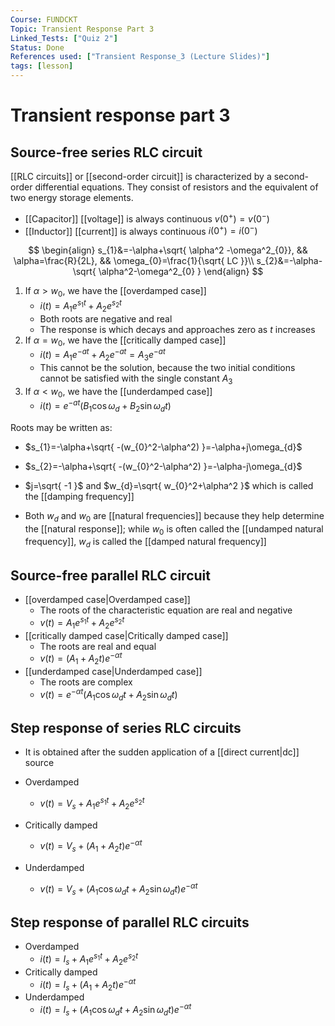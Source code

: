 ```yaml
---
Course: FUNDCKT
Topic: Transient Response Part 3
Linked_Tests: ["Quiz 2"]
Status: Done
References used: ["Transient Response_3 (Lecture Slides)"]
tags: [lesson]
---
```


# Transient response part 3

## Source-free series RLC circuit

[[RLC circuits]] or [[second-order circuit]] is characterized by a second-order differential equations. They consist of resistors and the equivalent of two energy storage elements.

- [[Capacitor]] [[voltage]] is always continuous
$v(0^+)=v(0^-)$
- [[Inductor]] [[current]] is always continuous
$i(0^+)=i(0^-)$

$$ \begin{align} s_{1}&=-\alpha+\sqrt{ \alpha^2 -\omega^2_{0}}, && \alpha=\frac{R}{2L}, && \omega_{0}=\frac{1}{\sqrt{ LC }}\\ s_{2}&=-\alpha-\sqrt{ \alpha^2-\omega^2_{0} } \end{align} $$

1. If $\alpha>w_{0}$, we have the [[overdamped case]]
	- $i(t)=A_{1}e^{s_{1}t}+A_{2}e^{s_{2}t}$
	- Both roots are negative and real
	- The response is which decays and approaches zero as $t$ increases
2. If $\alpha=w_{0}$, we have the [[critically damped case]]
	- $i(t)=A_{1}e^{-at}+A_{2}e^{-at}=A_{3}e^{-at}$
	- This cannot be the solution, because the two initial conditions cannot be satisfied with the single constant $A_{3}$
3. If $\alpha<w_{0}$, we have the [[underdamped case]]
	- $i(t)=e^{-at}(B_{1}\cos\omega_{d}+B_{2}\sin\omega_{d}t)$

Roots may be written as:

- $s_{1}=-\alpha+\sqrt{ -(w_{0}^2-\alpha^2) }=-\alpha+j\omega_{d}$
- $s_{2}=-\alpha+\sqrt{ -(w_{0}^2-\alpha^2) }=-\alpha-j\omega_{d}$

- $j=\sqrt{ -1 }$ and $w_{d}=\sqrt{ w_{0}^2+\alpha^2 }$ which is called the [[damping frequency]]
- Both $w_{d}$ and $w_{0}$ are [[natural frequencies]] because they help determine the [[natural response]]; while $w_{0}$ is often called the [[undamped natural frequency]], $w_{d}$ is called the [[damped natural frequency]]

## Source-free parallel RLC circuit

- [[overdamped case|Overdamped case]]
	- The roots of the characteristic equation are real and negative
	- $v(t)=A_{1}e^{s_{1}t}+A_{2}e^{s_{2}t}$
- [[critically damped case|Critically damped case]]
	- The roots are real and equal
	- $v(t)=(A_{1}+A_{2}t)e^{-\alpha t}$
- [[underdamped case|Underdamped case]]
	- The roots are complex
	- $v(t)=e^{-\alpha t}(A_{1}\cos\omega_{d}t+A_{2}\sin\omega_{d}t)$

## Step response of series RLC circuits

- It is obtained after the sudden application of a [[direct current|dc]] source

- Overdamped
	- $v(t)=V_{s}+A_{1}e^{s_{1}t}+A_{2}e^{s_{2}t}$
- Critically damped
	- $v(t)=V_{s}+(A_{1}+A_{2}t)e^{-\alpha t}$
- Underdamped
	- $v(t)=V_{s}+(A_{1}\cos\omega_{d}t+A_{2}\sin\omega_{d}t)e^{-\alpha t}$

## Step response of parallel RLC circuits

- Overdamped
	- $i(t)=I_{s}+A_{1}e^{s_{1}t}+A_{2}e^{s_{2}t}$
- Critically damped
	- $i(t)=I_{s}+(A_{1}+A_{2}t)e^{-\alpha t}$
- Underdamped
	- $i(t)=I_{s}+(A_{1}\cos\omega_{d}t+A_{2}\sin\omega_{d}t)e^{-\alpha t}$
